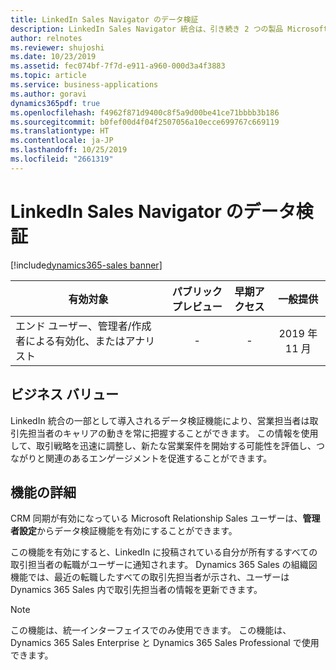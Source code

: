 ```yaml
---
title: LinkedIn Sales Navigator のデータ検証
description: LinkedIn Sales Navigator 統合は、引き続き 2 つの製品 Microsoft Dynamics 365 Sales と LinkedIn Sales Navigator の価値を合わせて提供します。
author: relnotes
ms.reviewer: shujoshi
ms.date: 10/23/2019
ms.assetid: fec074bf-7f7d-e911-a960-000d3a4f3883
ms.topic: article
ms.service: business-applications
ms.author: goravi
dynamics365pdf: true
ms.openlocfilehash: f4962f871d9400c8f5a9d00be41ce71bbbb3b186
ms.sourcegitcommit: b0fef00d4f04f2507056a10ecce699767c669119
ms.translationtype: HT
ms.contentlocale: ja-JP
ms.lasthandoff: 10/25/2019
ms.locfileid: "2661319"
---
```

# <a name="linkedin-sales-navigator-data-validation"></a>LinkedIn Sales Navigator のデータ検証
[!include[dynamics365-sales banner](../includes/dynamics365-sales.md)]

| 有効対象    |  パブリック プレビュー | 早期アクセス | 一般提供 | 
| ---------- | :----------: |:----------: |:----------: |
|エンド ユーザー、管理者/作成者による有効化、またはアナリスト|-|-| 2019 年 11 月|


## <a name="business-value"></a>ビジネス バリュー
<!-- bv start -->
LinkedIn 統合の一部として導入されるデータ検証機能により、営業担当者は取引先担当者のキャリアの動きを常に把握することができます。 この情報を使用して、取引戦略を迅速に調整し、新たな営業案件を開始する可能性を評価し、つながりと関連のあるエンゲージメントを促進することができます。
<!-- bv end -->



## <a name="feature-details"></a>機能の詳細
<!--feature detail start -->
CRM 同期が有効になっている Microsoft Relationship Sales ユーザーは、**管理者設定**からデータ検証機能を有効にすることができます。

この機能を有効にすると、LinkedIn に投稿されている自分が所有するすべての取引担当者の転職がユーザーに通知されます。 Dynamics 365 Sales の組織図機能では、最近の転職したすべての取引先担当者が示され、ユーザーは Dynamics 365 Sales 内で取引先担当者の情報を更新できます。
<!--feature detail end -->


> [!NOTE]
> この機能は、統一インターフェイスでのみ使用できます。 この機能は、Dynamics 365 Sales Enterprise と Dynamics 365 Sales Professional で使用できます。






